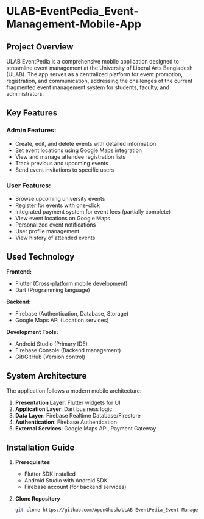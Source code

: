 # ULAB-EventPedia_Event-Management-Mobile-App


## Project Overview

ULAB EventPedia is a comprehensive mobile application designed to streamline event management at the University of Liberal Arts Bangladesh (ULAB). The app serves as a centralized platform for event promotion, registration, and communication, addressing the challenges of the current fragmented event management system for students, faculty, and administrators.

## Key Features
### Admin Features:
- Create, edit, and delete events with detailed information
- Set event locations using Google Maps integration
- View and manage attendee registration lists
- Track previous and upcoming events
- Send event invitations to specific users

### User Features:
- Browse upcoming university events
- Register for events with one-click
- Integrated payment system for event fees (partially complete)
- View event locations on Google Maps
- Personalized event notifications
- User profile management
- View history of attended events

## Used Technology
**Frontend:**
- Flutter (Cross-platform mobile development)
- Dart (Programming language)
  
**Backend:**
- Firebase (Authentication, Database, Storage)
- Google Maps API (Location services)
  
**Development Tools:**
- Android Studio (Primary IDE)
- Firebase Console (Backend management)
- Git/GitHub (Version control)

## System Architecture
The application follows a modern mobile architecture:
1. **Presentation Layer**: Flutter widgets for UI
2. **Application Layer**: Dart business logic
3. **Data Layer**: Firebase Realtime Database/Firestore
4. **Authentication**: Firebase Authentication
5. **External Services**: Google Maps API, Payment Gateway

## Installation Guide

1. **Prerequisites**
   - Flutter SDK installed
   - Android Studio with Android SDK
   - Firebase account (for backend services)

2. **Clone Repository**
   ```bash
   git clone https://github.com/AponGhosh/ULAB-EventPedia_Event-Management-Mobile-App.git
   
